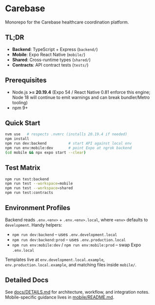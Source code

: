 # Carebase

Monorepo for the Carebase healthcare coordination platform.

## TL;DR
- **Backend**: TypeScript + Express (`backend/`)
- **Mobile**: Expo React Native (`mobile/`)
- **Shared**: Cross-runtime types (`shared/`)
- **Contracts**: API contract tests (`tests/`)

## Prerequisites
- Node.js **>= 20.19.4** (Expo 54 / React Native 0.81 enforce this engine; Node 18 will continue to emit warnings and can break bundler/Metro tooling)
- npm 9+

## Quick Start
```bash
nvm use   # respects .nvmrc (installs 20.19.4 if needed)
npm install
npm run dev:backend          # start API against local env
npm run env:mobile:dev       # point Expo at ngrok backend
(cd mobile && npx expo start --clear)
```

## Test Matrix
```bash
npm run test:backend
npm run test --workspace=mobile
npm run test --workspace=shared
npm run test:contracts
```

## Environment Profiles
Backend reads `.env.<env>` + `.env.<env>.local`, where `<env>` defaults to `development`. Handy helpers:
- `npm run dev:backend` – uses `.env.development.local`
- `npm run dev:backend:prod` – uses `.env.production.local`
- `npm run env:mobile:dev` / `npm run env:mobile:prod` – swap Expo `.env.local`

Templates live at `env.development.local.example`, `env.production.local.example`, and matching files inside `mobile/`.

## Detailed Docs
See [docs/DETAILS.md](docs/DETAILS.md) for architecture, workflow, and integration notes. Mobile-specific guidance lives in [mobile/README.md](mobile/README.md).
